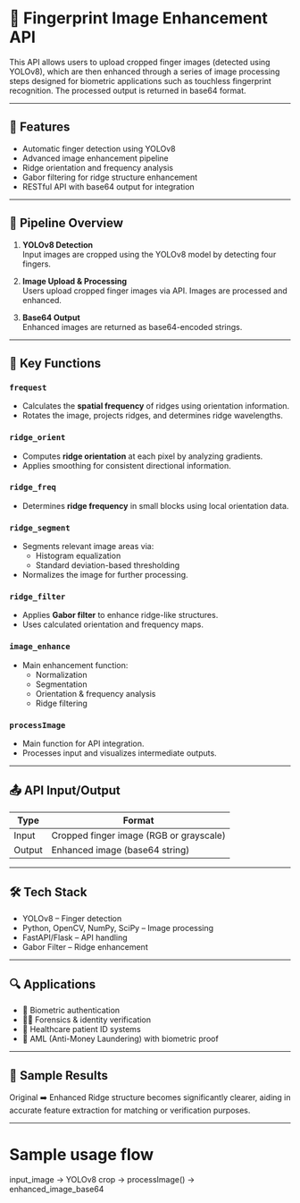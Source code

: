 # 🧠 Fingerprint Image Enhancement API

This API allows users to upload cropped finger images (detected using YOLOv8), which are then enhanced through a series of image processing steps designed for biometric applications such as touchless fingerprint recognition. The processed output is returned in base64 format.

---

## 🚀 Features

- Automatic finger detection using YOLOv8
- Advanced image enhancement pipeline
- Ridge orientation and frequency analysis
- Gabor filtering for ridge structure enhancement
- RESTful API with base64 output for integration

---

## 🧰 Pipeline Overview

1. **YOLOv8 Detection**  
   Input images are cropped using the YOLOv8 model by detecting four fingers.

2. **Image Upload & Processing**  
   Users upload cropped finger images via API. Images are processed and enhanced.

3. **Base64 Output**  
   Enhanced images are returned as base64-encoded strings.

---

## 🧠 Key Functions

### `frequest`
- Calculates the **spatial frequency** of ridges using orientation information.
- Rotates the image, projects ridges, and determines ridge wavelengths.

### `ridge_orient`
- Computes **ridge orientation** at each pixel by analyzing gradients.
- Applies smoothing for consistent directional information.

### `ridge_freq`
- Determines **ridge frequency** in small blocks using local orientation data.

### `ridge_segment`
- Segments relevant image areas via:
  - Histogram equalization
  - Standard deviation-based thresholding
- Normalizes the image for further processing.

### `ridge_filter`
- Applies **Gabor filter** to enhance ridge-like structures.
- Uses calculated orientation and frequency maps.

### `image_enhance`
- Main enhancement function:
  - Normalization
  - Segmentation
  - Orientation & frequency analysis
  - Ridge filtering

### `processImage`
- Main function for API integration.
- Processes input and visualizes intermediate outputs.

---

## 📤 API Input/Output

| **Type**  | **Format**         |
|-----------|--------------------|
| Input     | Cropped finger image (RGB or grayscale) |
| Output    | Enhanced image (base64 string)          |

---

## 🛠️ Tech Stack

- YOLOv8 – Finger detection
- Python, OpenCV, NumPy, SciPy – Image processing
- FastAPI/Flask – API handling
- Gabor Filter – Ridge enhancement

---

## 🔍 Applications

- 🔐 Biometric authentication
- 🕵️‍♂️ Forensics & identity verification
- 🏥 Healthcare patient ID systems
- 💸 AML (Anti-Money Laundering) with biometric proof

---
## 🧪 Sample Results
Original ➡️ Enhanced
Ridge structure becomes significantly clearer, aiding in accurate feature extraction for matching or verification purposes.

---
# Sample usage flow
input_image -> YOLOv8 crop -> processImage() -> enhanced_image_base64
